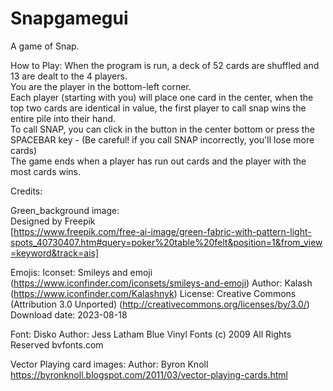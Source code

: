# Snapgamegui

A game of Snap.

How to Play:
When the program is run, a deck of 52 cards are shuffled and 13 are dealt to the 4 players.  
You are the player in the bottom-left corner.  
Each player (starting with you) will place one card in the center, when the top two cards are identical in value, the first player to call snap wins the entire pile into their hand.  
To call SNAP, you can click in the button in the center bottom or press the SPACEBAR key - (Be careful! if you call SNAP incorrectly, you'll lose more cards)  
The game ends when a player has run out cards and the player with the most cards wins.  



Credits:  

Green_background image:  
Designed by Freepik  
[https://www.freepik.com/free-ai-image/green-fabric-with-pattern-light-spots_40730407.htm#query=poker%20table%20felt&position=1&from_view=keyword&track=ais]  

Emojis:
Iconset: Smileys and emoji (https://www.iconfinder.com/iconsets/smileys-and-emoji)
Author: Kalash (https://www.iconfinder.com/Kalashnyk)
License: Creative Commons (Attribution 3.0 Unported) (http://creativecommons.org/licenses/by/3.0/)
Download date: 2023-08-18

Font:
Disko
Author: Jess Latham
Blue Vinyl Fonts 
(c) 2009 All Rights Reserved
bvfonts.com

Vector Playing card images:
Author: Byron Knoll
https://byronknoll.blogspot.com/2011/03/vector-playing-cards.html
